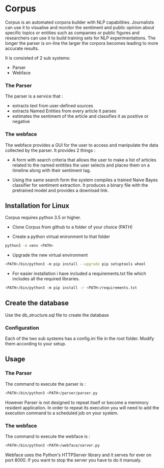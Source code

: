 # Corpus

Corpus is an automated corpora builder with NLP capabilities.
Journalists can use it to visualise and monitor the sentiment and public opinion about specific topics or entities such as companies or public figures and researchers can use it to build training sets for NLP experimentations. The longer the parser is on-line the larger the corpora becomes leading to more accurate results.

It is consisted of 2 sub systems:
- Parser
- Webface


### The Parser
The parser is a service that :
- extracts text from user-defined sources
- extracts Named Entities from every article it parses
- estimates the sentiment of the article and classifies it as positive or negative


### The webface
The webface provides a GUI for the user to access and manipulate the data collected by the parser.
It provides 2 things :
- A form with search criteria that allows the user to make a list of articles related to the named entitites the user selects and places them on a timeline along with their sentiment tag.

- Using the same search form the system compiles a trained Naive Bayes classifier for sentiment extraction. It produces a binary file with the pretrained model and provides a download link.



## Installation for Linux

Corpus requires python 3.5 or higher.

- Clone Corpus from github to a folder of your choice (PATH)

- Create a python virtual enironment to that folder

```sh
python3 -m venv <PATH>  

```

- Upgrade the new virtual environment
```sh
<PATH>/bin/python3 -m pip install --upgrade pip setuptools wheel
```

- For easier installation i have included a requirements.txt file which includes all the required libraries.
```sh
<PATH>/bin/python3 -m pip install -r <PATH>/requirements.txt
```


## Create the database
Use the db_structure.sql file to create the database


### Configuration
Each of the two sub systems has a config.ini file in the root folder. 
Modify them according to your setup.



## Usage
### The Parser
The command to execute the parser is :
```sh
<PATH>/bin/python3 <PATH>/parser/parser.py
```
However Parser is not designed to repeat itself or become a memmory resident application. In order to repeat its execution you will need to add the execution command to a scheduled job on your system.

### The webface
The command to execute the webface is :
```sh
<PATH>/bin/python3 <PATH>/webface/server.py
```

Webface uses the Python's HTTPServer library and it serves for ever on port 8000. If you want to stop the server you have to do it manualy.



